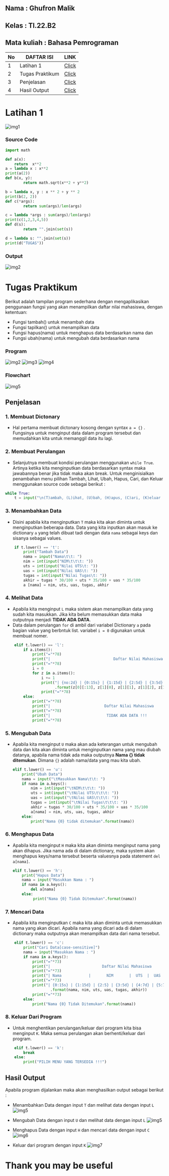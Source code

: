 ## Nama         :   Ghufron Malik
## Kelas        :   TI.22.B2
## Mata kuliah  :   Bahasa Pemrograman

| No |    DAFTAR ISI    |  LINK  |
|----|----------------  |--------|
| 1  |Latihan 1         |[Click](https://github.com/ghufronmalik64/labpy06.git#Latihan-1)|
| 2  |Tugas Praktikum   |[Click](https://github.com/ghufronmalik64/labpy06.git#Tugas-Praktikum) |
| 3  |Penjelasan        |[Click](https://github.com/ghufronmalik64/labpy06.git#Penjelasan) |
| 4  |Hasil Output      |[Click](https://github.com/ghufronmalik64/labpy06.git#Hasil-Output) |


# Latihan 1
![img1](image/l1.png)

### Source Code
```py
import math

def a(x):
    return  x**2
a = lambda x : x**2
print(a(2))
def b(x, y):
        return math.sqrt(x**2 + y**2)

b = lambda x, y : x ** 2 + y ** 2
print(b(2, 2))
def c(*args):
        return sum(args)/len(args)

c = lambda *args : sum(args)/len(args)
print(c(1,2,3,4,5))
def d(s):
        return "".join(set(s))

d = lambda s: "".join(set(s))
print(d("TUGAS"))
```
### Output
![img2](image/l2.png)


# Tugas Praktikum

Berikut adalah tampilan program sederhana dengan mengaplikasikan penggunaan fungsi yang akan menampilkan daftar nilai mahasiswa, dengan ketentuan:
- Fungsi tambah() untuk menambah data
- Fungsi tapilkan() untuk menampilkan data
- Fungsi hapus(nama) untuk menghapus data berdasarkan nama dan
- Fungsi ubah(nama) untuk mengubah data berdasarkan nama

### Program
![img2](image/0.png)
![img3](image/00.png)
![img4](image/000.png)

### Flowchart
![img5](image/1.png)

## Penjelasan

### 1. Membuat Dictonary
- Hal pertama membuat dictonary kosong dengan syntax `a = {}` . Fungsinya untuk menginput data dalam program tersebut dan memudahkan kita untuk memanggil data itu lagi.

### 2. Membuat Perulangan
- Selanjutnya membuat kondisi perulangan menggunakan `while True`. Artinya ketika kita menginputkan data berdasarkan syntax maka jawabannya benar jika tidak maka akan break. Untuk menginisialkan penambahan menu pilihan Tambah, Lihat, Ubah, Hapus, Cari, dan Keluar menggunakan source code sebagai berikut :
``` py
while True:
    t = input("\n(T)ambah, (L)ihat, (U)bah, (H)apus, (C)ari, (K)eluar : ")
```

### 3. Menambahkan Data
- Disini apabila kita menginputkan `T` maka kita akan diminta untuk menginputkan beberapa data. Data yang kita inputkan akan masuk ke dictionary `a` yang telah dibuat tadi dengan data `nama` sebagai keys dan sisanya sebagai values.
```py
    if t.lower() == 't':
        print("Tambah Data")
        nama = input("Nama\t\t: ")
        nim = int(input("NIM\t\t\t: "))
        uts = int(input("Nilai UTS\t: "))
        uas = int(input("Nilai UAS\t: "))
        tugas = int(input("Nilai Tugas\t: "))
        akhir = tugas * 30/100 + uts * 35/100 + uas * 35/100
        a [nama] = nim, uts, uas, tugas, akhir
```

### 4. Melihat Data
- Apabila kita menginput `L` maka sistem akan menampilkan data yang sudah kita masukkan. Jika kita belum memasukkan data maka outputnya menjadi **TIDAK ADA DATA**.
- Data dalam perulangan `for` di ambil dari variabel Dictionary `a` pada bagian value yang berbntuk list. variabel `i = 0` digunakan untuk membuat nomer.
```py
    elif t.lower() == 'l':
        if a.items():
            print("="*78)
            print("|                            Daftar Nilai Mahasiswa                          |")
            print("="*78)
            i = 0
            for z in a.items():
                i += 1
                print("| {no:2d} | {0:15s} | {1:15d} | {2:5d} | {3:5d} | {4:7d} | {5:7.2f} |"
                      .format(z[0][:13], z[1][0], z[1][1], z[1][2], z[1][3], z[1][4], no=i))
                print("="*78)
        else:
            print("="*78)
            print("|                        Daftar Nilai Mahasiswa                           |")
            print("="*78)
            print("|                         TIDAK ADA DATA !!!                              |")
            print("="*78)
```

### 5. Mengubah Data
- Apabila kita menginput `U` maka akan ada keterangan untuk mengubah data dan kita akan diminta untuk menginputkan nama yang mau diubah datanya, apabila nama tidak ada maka outputnya **Nama {} tidak ditemukan**. Dimana `{}` adalah nama/data yang mau kita ubah.
    ```py
    elif t.lower() == 'u':
        print("Ubah Data")
        nama = input("\tMasukkan Nama\t\t: ")
        if nama in a.keys():
            nim = int(input("\tNIM\t\t\t: "))
            uts = int(input("\tNilai UTS\t\t\t: "))
            uas = int(input("\tNilai UAS\t\t\t: "))
            tugas = int(input("\tNilai Tugas\t\t\t: "))
            akhir = tugas * 30/100 + uts * 35/100 + uas * 35/100
            a[nama] = nim, uts, uas, tugas, akhir
        else:
            print("Nama {0} tidak ditemukan".format(nama))

### 6. Menghapus Data
- Apabila kita menginput `H` maka kita akan diminta menginput nama yang akan dihapus. Jika nama ada di dalam dictionary, maka system akan menghapus keys/nama tersebut beserta valuesnya pada statement `del a[nama]`.
    ```py
    elif t.lower() == 'h':
        print("Hapus Data")
        nama = input("Masukkan Nama : ")
        if nama in a.keys():
            del a[nama]
        else:
             print("Nama {0} Tidak Ditemukan".format(nama))
    ```

### 7. Mencari Data
- Apabila kita menginputkan `C` maka kita akan diminta untuk memasukkan nama yang akan dicari. Apabila nama yang dicari ada di dalam dictionary maka outputnya akan menampilkan data dari nama tersebut.
```py
    elif t.lower() == 'c':
        print("Cari Data[case-sensitive]")
        nama = input("Masukkan Nama : ")
        if nama in a.keys():
            print("="*73)
            print("|                       Daftar Nilai Mahasiswa                          |")
            print("="*73)
            print("| Nama            |       NIM       |  UTS  |  UAS  |  Tugas  |  Akhir  |")
            print("="*73)
            print("| {0:15s} | {1:15d} | {2:5} | {3:5d} | {4:7d} | {5:7.3f} |"
                    .format(nama, nim, uts, uas, tugas, akhir))
            print("="*73)
        else:
            print("Nama {0} Tidak Ditemukan".format(nama))
```

### 8. Keluar Dari Program
- Untuk menghentikan perulangan/keluar dari program kita bisa menginput `K`. Maka semua perulangan akan berhenti/keluar dari program.
```py
    elif t.lower() == 'k':
        break
    else:
        print("PILIH MENU YANG TERSEDIA !!!")
```

## Hasil Output

Apabila program dijalankan maka akan menghasilkan output sebagai berikut :

 - Menambahkan Data dengan input `T` dan melihat data dengan input `L`
![img5](image/2.png)
 
 - Mengubah Data dengan input `U` dan melihat data dengan input `L`
![img5](image/3.png)

- Menghapus Data dengan input `H` dan mencari data dengan input `C`
![img6](image/4.png)

- Keluar dari program dengan input `K`
![img7](image/5.png)


# **Thank you may be useful** 